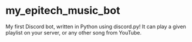 # my_epitech_music_bot
My first Discord bot, written in Python using discord.py! It can play a given playlist on your server, or any other song from YouTube.

